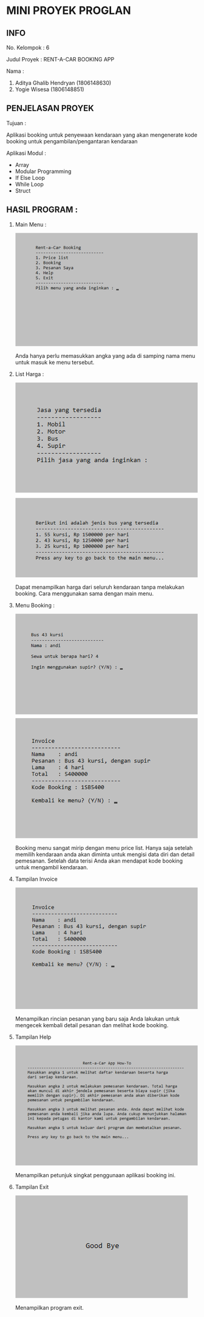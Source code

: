 # MINI PROYEK PROGLAN
## INFO
No. Kelompok : 6

Judul Proyek : RENT-A-CAR BOOKING APP

Nama :
1. Aditya Ghalib Hendryan (1806148630)
2. Yogie Wisesa (1806148851)

## PENJELASAN PROYEK
Tujuan :

Aplikasi booking untuk penyewaan kendaraan yang akan mengenerate kode booking untuk pengambilan/pengantaran kendaraan

Aplikasi Modul :

- Array
- Modular Programming
- If Else Loop
- While Loop
- Struct

## HASIL PROGRAM :

1. Main Menu :

   ![Image of Main Menu](https://raw.githubusercontent.com/AGhalibH/Mini-Proyek-Proglan/master/Main%20Menu.png)

   Anda hanya perlu memasukkan angka yang ada di samping nama menu untuk masuk ke menu tersebut.

2. List Harga :

   ![Image of Price List](https://raw.githubusercontent.com/AGhalibH/Mini-Proyek-Proglan/master/List%20Harga.png)

   Dapat menampilkan harga dari seluruh kendaraan tanpa melakukan booking.
Cara menggunakan sama dengan main menu.

3. Menu Booking :

   ![Image of Booking Menu](https://raw.githubusercontent.com/AGhalibH/Mini-Proyek-Proglan/master/Menu%20Booking.png)

   Booking menu sangat mirip dengan menu price list. Hanya saja setelah memilih kendaraan anda akan diminta untuk mengisi data diri dan detail pemesanan.
Setelah data terisi Anda akan mendapat kode booking untuk mengambil kendaraan.

4. Tampilan Invoice

   ![Image of Invoice Display](https://raw.githubusercontent.com/AGhalibH/Mini-Proyek-Proglan/master/Tampilan%20Invoice.png)

   Menampilkan rincian pesanan yang baru saja Anda lakukan untuk mengecek kembali detail pesanan dan melihat kode booking.

5. Tampilan Help

   ![Image of Help Display](https://raw.githubusercontent.com/AGhalibH/Mini-Proyek-Proglan/master/Tampilan%20Help.png)

   Menampilkan petunjuk singkat penggunaan aplikasi booking ini.

6. Tampilan Exit

   ![Image of Exit Display](https://raw.githubusercontent.com/AGhalibH/Mini-Proyek-Proglan/master/Tampilan%20Exit.png)

   Menampilkan program exit.
